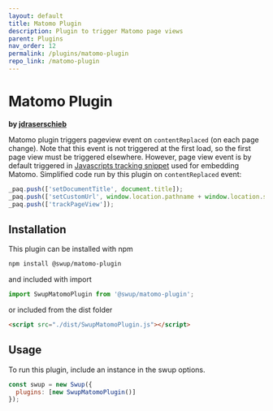 ```yaml
---
layout: default
title: Matomo Plugin
description: Plugin to trigger Matomo page views
parent: Plugins
nav_order: 12
permalink: /plugins/matomo-plugin
repo_link: /matomo-plugin
---
```


# Matomo Plugin
**by [jdraserschieb](https://github.com/jdraserschieb)**  

Matomo plugin triggers pageview event on `contentReplaced` (on each page change).
Note that this event is not triggered at the first load, so the first page view must be triggered elsewhere.
However, page view event is by default triggered in [Javascripts tracking snippet](https://developer.matomo.org/guides/tracking-javascript-guide) used for embedding Matomo.
Simplified code run by this plugin on `contentReplaced` event:

```javascript
_paq.push(['setDocumentTitle', document.title]);
_paq.push(['setCustomUrl', window.location.pathname + window.location.search]);
_paq.push(['trackPageView']);
```

## Installation

This plugin can be installed with npm

```bash
npm install @swup/matomo-plugin
```

and included with import

```javascript
import SwupMatomoPlugin from '@swup/matomo-plugin';
```

or included from the dist folder

```html
<script src="./dist/SwupMatomoPlugin.js"></script>
```

## Usage

To run this plugin, include an instance in the swup options.

```javascript
const swup = new Swup({
  plugins: [new SwupMatomoPlugin()]
});
```
